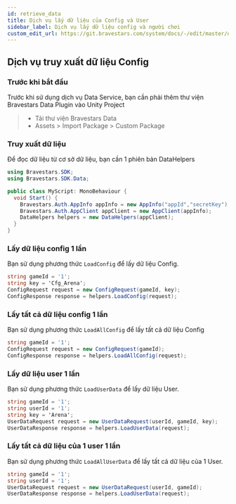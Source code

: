 ```yaml
---
id: retrieve_data
title: Dịch vụ lấy dữ liệu của Config và User
sidebar_label: Dịch vụ lấy dữ liệu config và người chơi
custom_edit_url: https://git.bravestars.com/system/docs/-/edit/master/docs/sdk/retrieve_data.md
---
```


## Dịch vụ truy xuất dữ liệu Config

### Trước khi bắt đầu

Trước khi sử dụng dịch vụ Data Service, bạn cần phải thêm thư viện Bravestars Data Plugin vào Unity Project

> - Tải thư viện Bravestars Data
> - Assets > Import Package > Custom Package

### Truy xuất dữ liệu

Để đọc dữ liệu từ cơ sở dữ liệu, bạn cần 1 phiên bản DataHelpers

```C#
using Bravestars.SDK;
using Bravestars.SDK.Data;

public class MyScript: MonoBehaviour {
  void Start() {
    Bravestars.Auth.AppInfo appInfo = new AppInfo("appId","secretKey");
    Bravestars.Auth.AppClient appClient = new AppClient(appInfo); 
    DataHelpers helpers = new DataHelpers(appClient);
  }
}
```

### Lấy dữ liệu config 1 lần

Bạn sử dụng phương thức ``LoadConfig`` để
lấy dữ liệu Config.

```C#
string gameId = '1';
string key = 'Cfg_Arena';
ConfigRequest request = new ConfigRequest(gameId, key);
ConfigResponse response = helpers.LoadConfig(request);
```

### Lấy tất cả dữ liệu config 1 lần

Bạn sử dụng phương thức ``LoadAllConfig`` để lấy tất cả dữ liệu Config

```C#
string gameId = '1';
ConfigRequest request = new ConfigRequest(gameId);
ConfigResponse response = helpers.LoadAllConfig(request);
```

### Lấy dữ liệu user 1 lần

Bạn sử dụng phương thức ``LoadUserData`` để
lấy dữ liệu User.

```C#
string gameId = '1';
string userId = '1';
string key = 'Arena';
UserDataRequest request = new UserDataRequest(userId, gameId, key);
UserDataResponse response = helpers.LoadUserData(request);
```

### Lấy tất cả dữ liệu của 1 user 1 lần

Bạn sử dụng phương thức ``LoadAllUserData`` để
lấy tất cả dữ liệu của 1 User.

```C#
string gameId = '1';
string userId = '1';
UserDataRequest request = new UserDataRequest(userId, gameId);
UserDataResponse response = helpers.LoadUserData(request);
```
